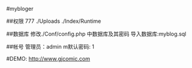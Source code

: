 #mybloger

##权限
777
./Uploads
./Index/Runtime

##数据库
修改./Conf/config.php
中数据库及其密码
导入数据库:myblog.sql

##帐号
管理员：admin
m默认密码: 1


#DEMO:
http://www.gjcomic.com
